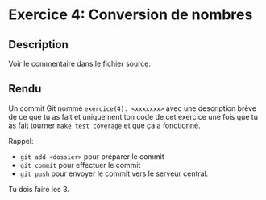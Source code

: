 # Exercice 4: Conversion de nombres

## Description

Voir le commentaire dans le fichier source.

## Rendu

Un commit Git nommé `exercice(4): <xxxxxxx>` avec une description brève de ce que tu as fait et uniquement ton code de cet exercice une fois que tu as fait tourner `make test coverage` et que ça a fonctionné.

Rappel:

- `git add <dossier>` pour préparer le commit
- `git commit` pour effectuer le commit
- `git push` pour envoyer le commit vers le serveur central.

Tu dois faire les 3.